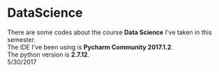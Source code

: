 # DataScience
   There are some codes about the course **Data Science** I've taken in this semester.  
   The IDE I've been using is **Pycharm Community 2017.1.2**.  
   The python version is **2.7.12**.  
   5/30/2017
